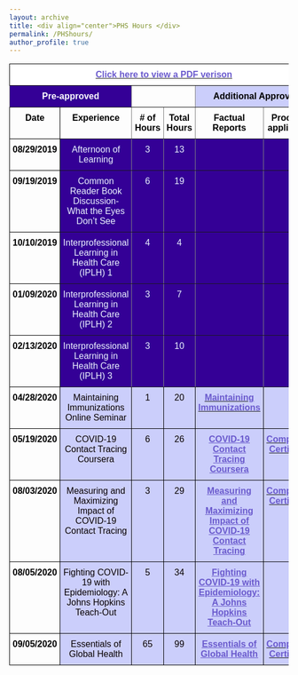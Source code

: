 ```yaml
---
layout: archive
title: <div align="center">PHS Hours </div>  
permalink: /PHShours/
author_profile: true
---  
```

<style type="text/css">@media screen and (max-width: 767px) {.tg {width: auto !important;}.tg col {width: auto !important;}.tg-wrap {overflow-x: auto;-webkit-overflow-scrolling: touch;}}</style><div class="tg-wrap"><table style="border-collapse:collapse;border-spacing:0" class="tg"><tbody><tr><td style="background-color:#ffffff;border-color:#000000;border-style:solid;border-width:1px;color:#6a5acd;font-family:Arial, sans-serif;font-size:16px;font-weight:bold;overflow:hidden;padding:10px 5px;text-align:center;text-decoration:underline;vertical-align:top;word-break:normal" colspan="6"><a href="https://shalslikesepi.github.io/files/PHS%20Time%20Log.pdf" target="_blank" rel="noopener noreferrer"><span style="color:#6A5ACD">Click here to view a PDF verison</span></a></td></tr><tr><td style="background-color:#340096;border-color:inherit;border-style:solid;border-width:1px;color:#ffffff;font-family:Arial, sans-serif;font-size:16px;font-weight:bold;overflow:hidden;padding:10px 5px;text-align:center;vertical-align:top;word-break:normal" colspan="2">Pre-approved</td><td style="border-color:inherit;border-style:solid;border-width:1px;color:#000000;font-family:Arial, sans-serif;font-size:16px;overflow:hidden;padding:10px 5px;text-align:left;vertical-align:top;word-break:normal" colspan="2"></td><td style="background-color:#CBCEFB;border-color:inherit;border-style:solid;border-width:1px;color:#000000;font-family:Arial, sans-serif;font-size:16px;font-weight:bold;overflow:hidden;padding:10px 5px;text-align:center;vertical-align:top;word-break:normal" colspan="2">Additional Approved</td></tr><tr><td style="border-color:#000000;border-style:solid;border-width:1px;color:#000000;font-family:Arial, sans-serif;font-size:16px;font-weight:bold;overflow:hidden;padding:10px 5px;text-align:center;vertical-align:top;word-break:normal">Date</td><td style="border-color:inherit;border-style:solid;border-width:1px;color:#000000;font-family:Arial, sans-serif;font-size:16px;font-weight:bold;overflow:hidden;padding:10px 5px;text-align:center;vertical-align:top;word-break:normal">Experience</td><td style="border-color:inherit;border-style:solid;border-width:1px;color:#000000;font-family:Arial, sans-serif;font-size:16px;font-weight:bold;overflow:hidden;padding:10px 5px;text-align:center;vertical-align:top;word-break:normal"># of Hours</td><td style="border-color:inherit;border-style:solid;border-width:1px;color:#000000;font-family:Arial, sans-serif;font-size:16px;font-weight:bold;overflow:hidden;padding:10px 5px;text-align:center;vertical-align:top;word-break:normal">Total Hours</td><td style="border-color:inherit;border-style:solid;border-width:1px;color:#000000;font-family:Arial, sans-serif;font-size:16px;font-weight:bold;overflow:hidden;padding:10px 5px;text-align:center;vertical-align:top;word-break:normal">Factual Reports</td><td style="border-color:inherit;border-style:solid;border-width:1px;color:#000000;font-family:Arial, sans-serif;font-size:16px;font-weight:bold;overflow:hidden;padding:10px 5px;text-align:center;vertical-align:top;word-break:normal">Proofs (if applicable)</td></tr><tr><td style="border-color:#000000;border-style:solid;border-width:1px;color:#000000;font-family:Arial, sans-serif;font-size:16px;font-weight:bold;overflow:hidden;padding:10px 5px;text-align:center;vertical-align:top;word-break:normal">08/29/2019</td><td style="background-color:#340096;border-color:inherit;border-style:solid;border-width:1px;color:#ECF4FF;font-family:Arial, sans-serif;font-size:16px;overflow:hidden;padding:10px 5px;text-align:center;vertical-align:top;word-break:normal"><span style="color:#ECF4FF;background-color:#340096">Afternoon of Learning</span></td><td style="background-color:#340096;border-color:inherit;border-style:solid;border-width:1px;color:#ECF4FF;font-family:Arial, sans-serif;font-size:16px;overflow:hidden;padding:10px 5px;text-align:center;vertical-align:top;word-break:normal"><span style="color:#ECF4FF;background-color:#340096">3</span></td><td style="background-color:#340096;border-color:inherit;border-style:solid;border-width:1px;color:#ECF4FF;font-family:Arial, sans-serif;font-size:16px;overflow:hidden;padding:10px 5px;text-align:center;vertical-align:top;word-break:normal"><span style="color:#ECF4FF;background-color:#340096">13</span></td><td style="background-color:#340096;border-color:inherit;border-style:solid;border-width:1px;color:#FFF;font-family:Arial, sans-serif;font-size:16px;font-weight:bold;overflow:hidden;padding:10px 5px;text-align:left;vertical-align:top;word-break:normal"></td><td style="background-color:#340096;border-color:inherit;border-style:solid;border-width:1px;font-family:Arial, sans-serif;font-size:14px;overflow:hidden;padding:10px 5px;text-align:left;vertical-align:top;word-break:normal"></td></tr><tr><td style="border-color:#000000;border-style:solid;border-width:1px;color:#000000;font-family:Arial, sans-serif;font-size:16px;font-weight:bold;overflow:hidden;padding:10px 5px;text-align:center;vertical-align:top;word-break:normal">09/19/2019</td><td style="background-color:#340096;border-color:inherit;border-style:solid;border-width:1px;color:#ECF4FF;font-family:Arial, sans-serif;font-size:16px;overflow:hidden;padding:10px 5px;text-align:center;vertical-align:top;word-break:normal"><span style="color:#ECF4FF;background-color:#340096">Common Reader Book Discussion-What the Eyes Don’t See</span></td><td style="background-color:#340096;border-color:inherit;border-style:solid;border-width:1px;color:#ECF4FF;font-family:Arial, sans-serif;font-size:16px;overflow:hidden;padding:10px 5px;text-align:center;vertical-align:top;word-break:normal"><span style="color:#ECF4FF;background-color:#340096">6</span></td><td style="background-color:#340096;border-color:inherit;border-style:solid;border-width:1px;color:#ECF4FF;font-family:Arial, sans-serif;font-size:16px;overflow:hidden;padding:10px 5px;text-align:center;vertical-align:top;word-break:normal"><span style="color:#ECF4FF;background-color:#340096">19</span></td><td style="background-color:#340096;border-color:inherit;border-style:solid;border-width:1px;color:#340096;font-family:Arial, sans-serif;font-size:16px;overflow:hidden;padding:10px 5px;text-align:left;vertical-align:top;word-break:normal"></td><td style="background-color:#340096;border-color:inherit;border-style:solid;border-width:1px;font-family:Arial, sans-serif;font-size:14px;overflow:hidden;padding:10px 5px;text-align:left;vertical-align:top;word-break:normal"></td></tr><tr><td style="border-color:#000000;border-style:solid;border-width:1px;color:#000000;font-family:Arial, sans-serif;font-size:16px;font-weight:bold;overflow:hidden;padding:10px 5px;text-align:center;vertical-align:top;word-break:normal">10/10/2019</td><td style="background-color:#340096;border-color:inherit;border-style:solid;border-width:1px;color:#ECF4FF;font-family:Arial, sans-serif;font-size:16px;overflow:hidden;padding:10px 5px;text-align:center;vertical-align:top;word-break:normal"><span style="color:#ECF4FF;background-color:#340096">Interprofessional Learning in Health Care (IPLH) 1</span></td><td style="background-color:#340096;border-color:inherit;border-style:solid;border-width:1px;color:#ECF4FF;font-family:Arial, sans-serif;font-size:16px;overflow:hidden;padding:10px 5px;text-align:center;vertical-align:top;word-break:normal"><span style="color:#ECF4FF;background-color:#340096">4</span></td><td style="background-color:#340096;border-color:inherit;border-style:solid;border-width:1px;color:#ECF4FF;font-family:Arial, sans-serif;font-size:16px;overflow:hidden;padding:10px 5px;text-align:center;vertical-align:top;word-break:normal"><span style="color:#ECF4FF;background-color:#340096">4</span></td><td style="background-color:#340096;border-color:inherit;border-style:solid;border-width:1px;color:#FFF;font-family:Arial, sans-serif;font-size:16px;font-weight:bold;overflow:hidden;padding:10px 5px;text-align:left;vertical-align:top;word-break:normal"></td><td style="background-color:#340096;border-color:inherit;border-style:solid;border-width:1px;font-family:Arial, sans-serif;font-size:14px;overflow:hidden;padding:10px 5px;text-align:left;vertical-align:top;word-break:normal"></td></tr><tr><td style="border-color:#000000;border-style:solid;border-width:1px;color:#000000;font-family:Arial, sans-serif;font-size:16px;font-weight:bold;overflow:hidden;padding:10px 5px;text-align:center;vertical-align:top;word-break:normal">01/09/2020</td><td style="background-color:#340096;border-color:inherit;border-style:solid;border-width:1px;color:#ECF4FF;font-family:Arial, sans-serif;font-size:16px;overflow:hidden;padding:10px 5px;text-align:center;vertical-align:top;word-break:normal"><span style="color:#ECF4FF;background-color:#340096">Interprofessional Learning in Health Care (IPLH) 2</span></td><td style="background-color:#340096;border-color:inherit;border-style:solid;border-width:1px;color:#ECF4FF;font-family:Arial, sans-serif;font-size:16px;overflow:hidden;padding:10px 5px;text-align:center;vertical-align:top;word-break:normal"><span style="color:#ECF4FF;background-color:#340096">3</span></td><td style="background-color:#340096;border-color:inherit;border-style:solid;border-width:1px;color:#ECF4FF;font-family:Arial, sans-serif;font-size:16px;overflow:hidden;padding:10px 5px;text-align:center;vertical-align:top;word-break:normal"><span style="color:#ECF4FF;background-color:#340096">7</span></td><td style="background-color:#340096;border-color:inherit;border-style:solid;border-width:1px;color:#FFF;font-family:Arial, sans-serif;font-size:16px;font-weight:bold;overflow:hidden;padding:10px 5px;text-align:left;vertical-align:top;word-break:normal"></td><td style="background-color:#340096;border-color:inherit;border-style:solid;border-width:1px;font-family:Arial, sans-serif;font-size:14px;overflow:hidden;padding:10px 5px;text-align:left;vertical-align:top;word-break:normal"></td></tr><tr><td style="border-color:#000000;border-style:solid;border-width:1px;color:#000000;font-family:Arial, sans-serif;font-size:16px;font-weight:bold;overflow:hidden;padding:10px 5px;text-align:center;vertical-align:top;word-break:normal">02/13/2020</td><td style="background-color:#340096;border-color:inherit;border-style:solid;border-width:1px;color:#ECF4FF;font-family:Arial, sans-serif;font-size:16px;overflow:hidden;padding:10px 5px;text-align:center;vertical-align:top;word-break:normal"><span style="color:#ECF4FF;background-color:#340096">Interprofessional Learning in Health Care (IPLH) 3</span></td><td style="background-color:#340096;border-color:inherit;border-style:solid;border-width:1px;color:#ECF4FF;font-family:Arial, sans-serif;font-size:16px;overflow:hidden;padding:10px 5px;text-align:center;vertical-align:top;word-break:normal"><span style="color:#ECF4FF;background-color:#340096">3</span></td><td style="background-color:#340096;border-color:inherit;border-style:solid;border-width:1px;color:#ECF4FF;font-family:Arial, sans-serif;font-size:16px;overflow:hidden;padding:10px 5px;text-align:center;vertical-align:top;word-break:normal"><span style="color:#ECF4FF;background-color:#340096">10</span></td><td style="background-color:#340096;border-color:inherit;border-style:solid;border-width:1px;color:#FFF;font-family:Arial, sans-serif;font-size:16px;font-weight:bold;overflow:hidden;padding:10px 5px;text-align:left;vertical-align:top;word-break:normal"></td><td style="background-color:#340096;border-color:inherit;border-style:solid;border-width:1px;font-family:Arial, sans-serif;font-size:14px;overflow:hidden;padding:10px 5px;text-align:left;vertical-align:top;word-break:normal"></td></tr><tr><td style="border-color:#000000;border-style:solid;border-width:1px;color:#000000;font-family:Arial, sans-serif;font-size:16px;font-weight:bold;overflow:hidden;padding:10px 5px;text-align:center;vertical-align:top;word-break:normal">04/28/2020</td><td style="background-color:#CBCEFB;border-color:#000000;border-style:solid;border-width:1px;color:#080000;font-family:Arial, sans-serif;font-size:16px;overflow:hidden;padding:10px 5px;text-align:center;vertical-align:top;word-break:normal"><span style="color:#080000;background-color:#CBCEFB">Maintaining Immunizations Online Seminar</span></td><td style="background-color:#CBCEFB;border-color:#000000;border-style:solid;border-width:1px;color:#080000;font-family:Arial, sans-serif;font-size:16px;overflow:hidden;padding:10px 5px;text-align:center;vertical-align:top;word-break:normal"><span style="color:#080000;background-color:#CBCEFB">1</span></td><td style="background-color:#CBCEFB;border-color:#000000;border-style:solid;border-width:1px;color:#080000;font-family:Arial, sans-serif;font-size:16px;overflow:hidden;padding:10px 5px;text-align:center;vertical-align:top;word-break:normal"><span style="color:#080000;background-color:#CBCEFB">20</span></td><td style="background-color:#CBCEFB;border-color:#000000;border-style:solid;border-width:1px;color:#6A5ACD;font-family:Arial, sans-serif;font-size:16px;font-weight:bold;overflow:hidden;padding:10px 5px;text-align:center;text-decoration:underline;vertical-align:top;word-break:normal"><a href="https://shalslikesepi.github.io/files/SN_APE%201%20Immunizations%20Seminar.pdf" target="_blank" rel="noopener noreferrer"><span style="color:#6A5ACD">Maintaining Immunizations</span></a></td><td style="background-color:#cbcefb;border-color:#000000;border-style:solid;border-width:1px;color:#cbcefb;font-family:Arial, sans-serif;font-size:14px;overflow:hidden;padding:10px 5px;text-align:left;vertical-align:top;word-break:normal"></td></tr><tr><td style="border-color:#000000;border-style:solid;border-width:1px;color:#000000;font-family:Arial, sans-serif;font-size:16px;font-weight:bold;overflow:hidden;padding:10px 5px;text-align:center;vertical-align:top;word-break:normal">05/19/2020</td><td style="background-color:#CBCEFB;border-color:#000000;border-style:solid;border-width:1px;color:#080000;font-family:Arial, sans-serif;font-size:16px;overflow:hidden;padding:10px 5px;text-align:center;vertical-align:top;word-break:normal"><span style="color:#080000;background-color:#CBCEFB">COVID-19 Contact Tracing Coursera</span></td><td style="background-color:#CBCEFB;border-color:#000000;border-style:solid;border-width:1px;color:#080000;font-family:Arial, sans-serif;font-size:16px;overflow:hidden;padding:10px 5px;text-align:center;vertical-align:top;word-break:normal"><span style="color:#080000;background-color:#CBCEFB">6</span></td><td style="background-color:#CBCEFB;border-color:#000000;border-style:solid;border-width:1px;color:#080000;font-family:Arial, sans-serif;font-size:16px;overflow:hidden;padding:10px 5px;text-align:center;vertical-align:top;word-break:normal"><span style="color:#080000;background-color:#CBCEFB">26</span></td><td style="background-color:#CBCEFB;border-color:#000000;border-style:solid;border-width:1px;color:#6A5ACD;font-family:Arial, sans-serif;font-size:16px;font-weight:bold;overflow:hidden;padding:10px 5px;text-align:center;text-decoration:underline;vertical-align:top;word-break:normal"><a href="https://shalslikesepi.github.io/files/SN_APE%202%20Contact%20Tracing%201.pdf"><span style="text-decoration:underline;color:#6A5ACD">COVID-19 Contact Tracing Coursera</span></a></td><td style="background-color:#cbcefb;border-color:#000000;border-style:solid;border-width:1px;color:#6a5acd;font-family:Arial, sans-serif;font-size:16px;font-weight:bold;overflow:hidden;padding:10px 5px;text-align:center;text-decoration:underline;vertical-align:top;word-break:normal"><a href="https://shalslikesepi.github.io/files/Contact%20Tracing%201.pdf" target="_blank" rel="noopener noreferrer"><span style="color:#6A5ACD">Completion Certificate</span></a></td></tr><tr><td style="border-color:#000000;border-style:solid;border-width:1px;color:#000000;font-family:Arial, sans-serif;font-size:16px;font-weight:bold;overflow:hidden;padding:10px 5px;text-align:center;vertical-align:top;word-break:normal">08/03/2020</td><td style="background-color:#CBCEFB;border-color:#000000;border-style:solid;border-width:1px;color:#080000;font-family:Arial, sans-serif;font-size:16px;overflow:hidden;padding:10px 5px;text-align:center;vertical-align:top;word-break:normal"><span style="color:#080000;background-color:#CBCEFB">Measuring and Maximizing Impact of COVID-19 Contact Tracing</span></td><td style="background-color:#CBCEFB;border-color:#000000;border-style:solid;border-width:1px;color:#080000;font-family:Arial, sans-serif;font-size:16px;overflow:hidden;padding:10px 5px;text-align:center;vertical-align:top;word-break:normal"><span style="color:#080000;background-color:#CBCEFB">3</span></td><td style="background-color:#CBCEFB;border-color:#000000;border-style:solid;border-width:1px;color:#080000;font-family:Arial, sans-serif;font-size:16px;overflow:hidden;padding:10px 5px;text-align:center;vertical-align:top;word-break:normal"><span style="color:#080000;background-color:#CBCEFB">29</span></td><td style="background-color:#CBCEFB;border-color:#000000;border-style:solid;border-width:1px;color:#6A5ACD;font-family:Arial, sans-serif;font-size:16px;font-weight:bold;overflow:hidden;padding:10px 5px;text-align:center;text-decoration:underline;vertical-align:top;word-break:normal"><a href="https://shalslikesepi.github.io/files/SN_APE%203%20Contact%20Tracing%202.pdf"><span style="text-decoration:underline;color:#6A5ACD">Measuring and Maximizing Impact of COVID-19 Contact Tracing</span></a></td><td style="background-color:#cbcefb;border-color:#000000;border-style:solid;border-width:1px;color:#6a5acd;font-family:Arial, sans-serif;font-size:16px;font-weight:bold;overflow:hidden;padding:10px 5px;text-align:center;text-decoration:underline;vertical-align:top;word-break:normal"><a href="https://shalslikesepi.github.io/files/Contact%20Tracing%202.pdf" target="_blank" rel="noopener noreferrer"><span style="color:#6A5ACD">Completion Certificate</span></a></td></tr><tr><td style="border-color:#000000;border-style:solid;border-width:1px;color:#000000;font-family:Arial, sans-serif;font-size:16px;font-weight:bold;overflow:hidden;padding:10px 5px;text-align:center;vertical-align:top;word-break:normal">08/05/2020</td><td style="background-color:#CBCEFB;border-color:#000000;border-style:solid;border-width:1px;color:#080000;font-family:Arial, sans-serif;font-size:16px;overflow:hidden;padding:10px 5px;text-align:center;vertical-align:top;word-break:normal"><span style="color:#080000;background-color:#CBCEFB">Fighting COVID-19 with Epidemiology: A Johns Hopkins Teach-Out</span></td><td style="background-color:#CBCEFB;border-color:#000000;border-style:solid;border-width:1px;color:#080000;font-family:Arial, sans-serif;font-size:16px;overflow:hidden;padding:10px 5px;text-align:center;vertical-align:top;word-break:normal"><span style="color:#080000;background-color:#CBCEFB">5</span></td><td style="background-color:#CBCEFB;border-color:#000000;border-style:solid;border-width:1px;color:#080000;font-family:Arial, sans-serif;font-size:16px;overflow:hidden;padding:10px 5px;text-align:center;vertical-align:top;word-break:normal"><span style="color:#080000;background-color:#CBCEFB">34</span></td><td style="background-color:#CBCEFB;border-color:#000000;border-style:solid;border-width:1px;color:#6A5ACD;font-family:Arial, sans-serif;font-size:16px;font-weight:bold;overflow:hidden;padding:10px 5px;text-align:center;text-decoration:underline;vertical-align:top;word-break:normal"><a href="https://shalslikesepi.github.io/files/SN_APE%204%20Fighting%20COVID.pdf"><span style="text-decoration:underline;color:#6A5ACD">Fighting COVID-19 with Epidemiology: A Johns Hopkins Teach-Out</span></a></td><td style="background-color:#cbcefb;border-color:#000000;border-style:solid;border-width:1px;color:#6a5acd;font-family:Arial, sans-serif;font-size:16px;font-weight:bold;overflow:hidden;padding:10px 5px;text-align:center;text-decoration:underline;vertical-align:top;word-break:normal"></td></tr><tr><td style="border-color:#000000;border-style:solid;border-width:1px;color:#000000;font-family:Arial, sans-serif;font-size:16px;font-weight:bold;overflow:hidden;padding:10px 5px;text-align:center;vertical-align:top;word-break:normal">09/05/2020</td><td style="background-color:#CBCEFB;border-color:#000000;border-style:solid;border-width:1px;color:#080000;font-family:Arial, sans-serif;font-size:16px;overflow:hidden;padding:10px 5px;text-align:center;vertical-align:top;word-break:normal"><span style="color:#080000;background-color:#CBCEFB">Essentials of Global Health</span></td><td style="background-color:#CBCEFB;border-color:#000000;border-style:solid;border-width:1px;color:#080000;font-family:Arial, sans-serif;font-size:16px;overflow:hidden;padding:10px 5px;text-align:center;vertical-align:top;word-break:normal"><span style="color:#080000;background-color:#CBCEFB">65</span></td><td style="background-color:#CBCEFB;border-color:#000000;border-style:solid;border-width:1px;color:#080000;font-family:Arial, sans-serif;font-size:16px;overflow:hidden;padding:10px 5px;text-align:center;vertical-align:top;word-break:normal"><span style="color:#080000;background-color:#CBCEFB">99</span></td><td style="background-color:#CBCEFB;border-color:#000000;border-style:solid;border-width:1px;color:#6A5ACD;font-family:Arial, sans-serif;font-size:16px;font-weight:bold;overflow:hidden;padding:10px 5px;text-align:center;text-decoration:underline;vertical-align:top;word-break:normal"><a href="https://shalslikesepi.github.io/files/SN_APE%205%20Global%20Health.pdf"><span style="text-decoration:underline;color:#6A5ACD">Essentials of Global Health</span></a></td><td style="background-color:#cbcefb;border-color:#000000;border-style:solid;border-width:1px;color:#6a5acd;font-family:Arial, sans-serif;font-size:16px;font-weight:bold;overflow:hidden;padding:10px 5px;text-align:center;text-decoration:underline;vertical-align:top;word-break:normal"><a href="https://shalslikesepi.github.io/files/Essentials%20of%20Global%20Health.pdf" target="_blank" rel="noopener noreferrer"><span style="color:#6A5ACD">Completion Certificate</span></a></td></tr></tbody></table></div>
